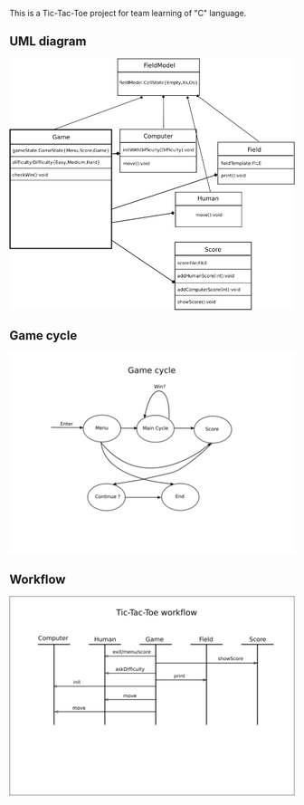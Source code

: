 This is a Tic-Tac-Toe project for team learning of "C" language.

## UML diagram

![Screenshot](https://github.com/Apocaliptis/Tic-Tac-Toe/blob/master/UML.png)


## Game cycle

![Screenshot](https://github.com/Apocaliptis/Tic-Tac-Toe/blob/master/gameCycle.png)


## Workflow

![Screenshot](https://github.com/Apocaliptis/Tic-Tac-Toe/blob/master/workflow.png)